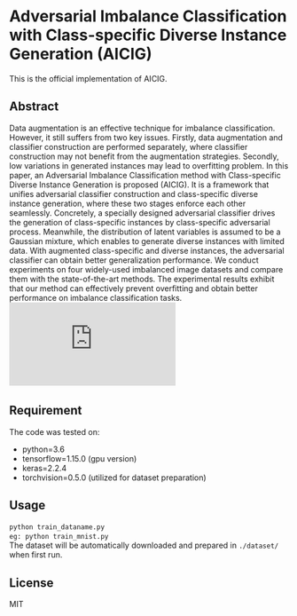 # Adversarial Imbalance Classification with Class-specific Diverse Instance Generation (AICIG)
This is the official implementation of AICIG.
## Abstract
Data augmentation is an effective technique for imbalance classification. However, it still suffers from two key issues. Firstly, data augmentation and classifier construction are performed separately, where classifier construction may not
benefit from the augmentation strategies. Secondly, low variations in generated instances may lead to overfitting problem. In this paper, an Adversarial Imbalance Classification method with
Class-specific Diverse Instance Generation is proposed (AICIG). It is a framework that unifies adversarial classifier construction and class-specific diverse instance generation, where these two
stages enforce each other seamlessly. Concretely, a specially designed adversarial classifier drives the generation of class-specific instances by class-specific adversarial process. Meanwhile, the
distribution of latent variables is assumed to be a Gaussian mixture, which enables to generate diverse instances with limited data. With augmented class-specific and diverse instances, the adversarial classifier can obtain better generalization performance.
We conduct experiments on four widely-used imbalanced image datasets and compare them with the state-of-the-art methods. The experimental results exhibit that our method can effectively
prevent overfitting and obtain better performance on imbalance classification tasks.  
![image](https://github.com/mysteryshen/AICIG/blob/master/model.pdf)
## Requirement
The code was tested on:
* python=3.6
* tensorflow=1.15.0 (gpu version)
* keras=2.2.4
* torchvision=0.5.0 (utilized for dataset preparation)
## Usage
`python train_dataname.py`  
`eg: python train_mnist.py`  
The dataset will be automatically downloaded and prepared in `./dataset/` when first run.
## License
MIT
